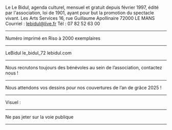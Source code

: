 Le Le Bidul, agenda culturel, mensuel et
gratuit depuis février 1997, édité par
l'association, loi de 1901, ayant pour but
la promotion du spectacle vivant.
Les Arts Services
16, rue Guillaume Apollinaire
72000 LE MANS
Courriel : lebidul@live.fr
Tél : 07 82 52 63 00
* * * * * * * * * * * * * * * * * * * * * * * *
Numéro imprimé en Riso
à 2000 exemplaires
* * * * * * * * * * * * * * * * * * * * * * * *
 LeBidul le_bidul_72
 lebidul.com
* * * * * * * * * * * * * * * * * * * * * * * *
Nous recrutons toujours des
bénévoles au sein de
l’association, contactez nous !
* * * * * * * * * * * * * * * * * * * * * * * *
Nous attendons vos dessins
pour nos couvertures de l’an
de grâce 2025 !
* * * * * * * * * * * * * * * * * * * * * * * *
Visuel : 
* * * * * * * * * * * * * * * * * * * * * * * *
Ne pas jeter sur la voie publique
* * * * * * * * * * * * * * * * * * * * *